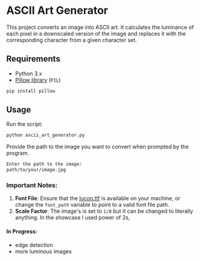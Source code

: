 # ASCII Art Generator

This project converts an image into ASCII art. It calculates the luminance of each pixel in a downscaled version of the image and replaces it with the corresponding character from a given character set.

## Requirements

- Python 3.x
- [Pillow library](https://pypi.org/project/pillow/) (`PIL`)

```bash
pip install pillow
```

## Usage

Run the script:

```bash
python ascii_art_generator.py
```

Provide the path to the image you want to convert when prompted by the program.

```bash
Enter the path to the image:
path/to/your/image.jpg
```

### Important Notes:

1. **Font File**: Ensure that the [lucon.ttf](https://legionfonts.com/fonts/lucon) is available on your machine, or change the `font_path` variable to point to a valid font file path.
2. **Scale Factor**: The image's is set to `1/8` but it can be changed to literally anything. In the showcase I used power of 2s,
   
#### In Progress:
- edge detection
- more luminous images